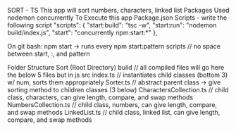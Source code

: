 SORT - TS
This app will sort numbers, characters, linked list
Packages Used
nodemon
concurrently
To Execute this app
Package.json Scripts - write the following script
"scripts": {
"start:build": "tsc -w",
"start:run": "nodemon build/index.js",
"start": "concurrently npm:start:\*"
},

On git bash: npm start -> runs every npm start:pattern scripts // no space between start, :, and pattern

Folder Structure
Sort (Root Directory)
build // all compiled files will go here
the below 5 files but in js
src
index.ts // instantiates child classes (bottom 3) w/ num, sorts them appropriately
Sorter.ts // abstract parent class -> give sorting method to children classes (3 below)
CharactersCollection.ts // child class, characters, can give length, compare, and swap methods
NumbersCollection.ts // child class, numbers, can give length, compare, and swap methods
LinkedList.ts // child class, linked list, can give length, compare, and swap methods
